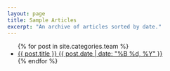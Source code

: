 ```yaml
---
layout: page
title: Sample Articles
excerpt: "An archive of articles sorted by date."
---
```


<ul class="post-list">
{% for post in site.categories.team %} 
  <li><article><a href="{{ site.url }}{{ post.url }}">{{ post.title }} <span class="entry-date"><time datetime="{{ post.date | date_to_xmlschema }}">{{ post.date | date: "%B %d, %Y" }}</time></span></a></article></li>
{% endfor %}
</ul>
